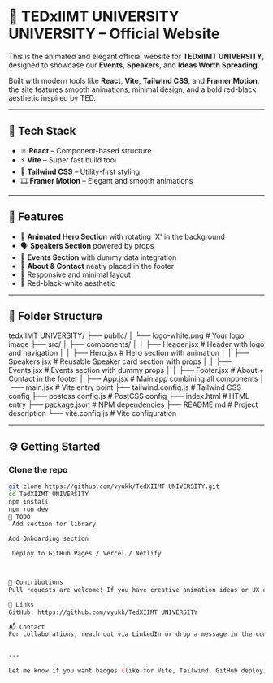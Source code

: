 # 🎤 TEDxIIMT UNIVERSITY UNIVERSITY – Official Website

This is the animated and elegant official website for **TEDxIIMT UNIVERSITY**, designed to showcase our **Events**, **Speakers**, and **Ideas Worth Spreading**.

Built with modern tools like **React**, **Vite**, **Tailwind CSS**, and **Framer Motion**, the site features smooth animations, minimal design, and a bold red-black aesthetic inspired by TED.

---

## 🧰 Tech Stack

- ⚛️ **React** – Component-based structure
- ⚡ **Vite** – Super fast build tool
- 🎨 **Tailwind CSS** – Utility-first styling
- 🎞️ **Framer Motion** – Elegant and smooth animations

---

## 🚀 Features

- 🧠 **Animated Hero Section** with rotating 'X' in the background  
- 🗣️ **Speakers Section** powered by props  
- 📅 **Events Section** with dummy data integration  
- 📄 **About & Contact** neatly placed in the footer  
- 🎯 Responsive and minimal layout  
- 🌈 Red-black-white aesthetic

---

## 📁 Folder Structure

tedxIIMT UNIVERSITY/
├── public/
│   └── logo-white.png             # Your logo image
├── src/
│   ├── components/
│   │   ├── Header.jsx             # Header with logo and navigation
│   │   ├── Hero.jsx               # Hero section with animation
│   │   ├── Speakers.jsx           # Reusable Speaker card section with props
│   │   ├── Events.jsx             # Events section with dummy props
│   │   ├── Footer.jsx             # About + Contact in the footer
│   ├── App.jsx                    # Main app combining all components
│   ├── main.jsx                   # Vite entry point
├── tailwind.config.js            # Tailwind CSS config
├── postcss.config.js             # PostCSS config
├── index.html                    # HTML entry
├── package.json                  # NPM dependencies
├── README.md                     # Project description
└── vite.config.js                # Vite configuration



---

## ⚙️ Getting Started

### Clone the repo

```bash
git clone https://github.com/vyukk/TedXIIMT UNIVERSITY.git
cd TedXIIMT UNIVERSITY
npm install
npm run dev
📌 TODO
 Add section for library

Add Onboarding section 

 Deploy to GitHub Pages / Vercel / Netlify



🤝 Contributions
Pull requests are welcome! If you have creative animation ideas or UX enhancements, feel free to contribute.

🔗 Links
GitHub: https://github.com/vyukk/TedXIIMT UNIVERSITY

📬 Contact
For collaborations, reach out via LinkedIn or drop a message in the contact section of the site.


---

Let me know if you want badges (like for Vite, Tailwind, GitHub deploy), or if you're ready to deploy and want help writing the deployment section!
